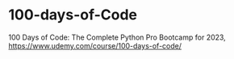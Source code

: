 # 100-days-of-Code
100 Days of Code: The Complete Python Pro Bootcamp for 2023, https://www.udemy.com/course/100-days-of-code/ 
